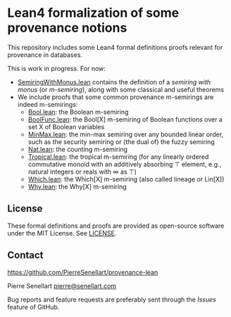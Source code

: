 # Lean4 formalization of some provenance notions

This repository includes some Lean4 formal definitions proofs relevant
for provenance in databases.

This is work in progress. For now:

- [SemiringWithMonus.lean](Provenance/SemiringWithMonus.lean) contains
  the definition of a *semiring with monus* (or *m-semiring*), along with
  some classical and useful theorems
- We include proofs that some common provenance m-semirings are indeed
  m-semirings:
  - [Bool.lean](Provenance/Semirings/Bool.lean): the Boolean m-semiring
  - [BoolFunc.lean](Provenance/Semirings/BoolFunc.lean): the Bool\[X\] m-semiring of Boolean functions over a set X of Boolean variables
  - [MinMax.lean](Provenance/Semirings/MinMax.lean): the min-max semiring over any bounded linear order, such as the security semiring or (the dual of) the fuzzy semiring
  - [Nat.lean](Provenance/Semirings/Nat.lean): the counting m-semiring
  - [Tropical.lean](Provenance/Semirings/Tropical.lean): the tropical m-semiring (for any linearly ordered commutative monoid with an additively absorbing ⊤ element, e.g., natural integers or reals with ∞ as ⊤)
  - [Which.lean](Provenance/Semirings/Which.lean): the Which\[X\] m-semiring (also called lineage or Lin\[X\])
  - [Why.lean](Provenance/Semirings/Why.lean): the Why\[X\] m-semiring

## License

These formal definitions and proofs are provided as open-source software under the MIT License. See [LICENSE](LICENSE).

## Contact

<https://github.com/PierreSenellart/provenance-lean>

Pierre Senellart <pierre@senellart.com>

Bug reports and feature requests are
preferably sent through the *Issues* feature of GitHub.
